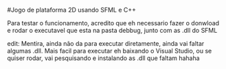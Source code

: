 #Jogo de plataforma 2D usando SFML e C++

Para testar o funcionamento, acredito que eh necessario fazer o donwload e rodar o executavel que esta na pasta debbug, junto com as .dll do SFML

edit: Mentira, ainda não da para executar diretamente, ainda vai faltar algumas .dll. 
	Mais facil para executar eh baixando o Visual Studio, ou se quiser rodar, vai pesquisando e instalando as .dll que faltam hahaha